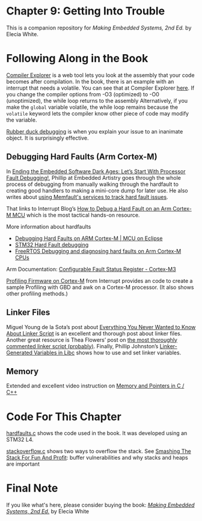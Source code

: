 # Chapter 9: Getting Into Trouble
This is a companion repository for _Making Embedded Systems, 2nd Ed._ by Elecia White. 


# Following Along in the Book
[Compiler Explorer](https://godbolt.org/) is a web tool lets you look at the assembly that your code becomes after compilation. In the book, there is an example with an interrupt that needs a volatile. You can see that at Compiler Explorer [here](https://godbolt.org/z/G49oYYevs). If you change the compiler options from -O3 (optimized) to -O0 (unoptimized), the while loop returns to the assembly Alternatively, if you make the `global` variable volatile, the while loop remains because the `volatile` keyword lets the compiler know other piece of code may modify the variable.

[Rubber duck debugging](https://en.wikipedia.org/wiki/Rubber_duck_debugging) is when you explain your issue to an inanimate object. It is surprisingly effective.


## Debugging Hard Faults (Arm Cortex-M)

In [Ending the Embedded Software Dark Ages: Let’s Start With Processor Fault Debugging!](https://embeddedartistry.com/blog/2021/01/11/hard-fault-debugging/), Phillip at Embedded Artistry goes through the whole process of debugging from manually walking through the hardfault to creating good handlers to making a mini-core dump for later use. He also writes about [using Memfault's services to track hard fault issues](https://embeddedartistry.com/blog/2021/01/18/is-memfault-the-future-of-fault-debugging-we-think-so/).

That links to Interrupt Blog’s [How to Debug a Hard Fault on an Arm Cortex-M MCU](https://interrupt.memfault.com/blog/cortex-m-fault-debug) which is the most tactical hands-on resource.

More information about hardfaults
 * [Debugging Hard Faults on ARM Cortex-M | MCU on Eclipse](https://mcuoneclipse.com/2012/11/24/debugging-hard-faults-on-arm-cortex-m/)
 * [STM32 Hard Fault debugging](https://mcuoneclipse.com/2012/11/24/debugging-hard-faults-on-arm-cortex-m/)
 * [FreeRTOS Debugging and diagnosing hard faults on Arm Cortex-M CPUs](https://www.freertos.org/Debugging-Hard-Faults-On-Cortex-M-Microcontrollers.html)


Arm Documentation: [Configurable Fault Status Register - Cortex-M3](https://developer.arm.com/documentation/dui0552/a/cortex-m3-peripherals/system-control-block/configurable-fault-status-register) 

[Profiling Firmware on Cortex-M](https://interrupt.memfault.com/blog/profiling-firmware-on-cortex-m) from Interrupt provides an code to create a sample Profiling with GBD and awk on a Cortex-M processor. (It also shows other profiling methods.)

## Linker Files
Miguel Young de la Sota’s post about [Everything You Never Wanted to Know About Linker Script](https://mcyoung.xyz/2021/06/01/linker-script/) is an excellent and thorough post about linker files.  
Another great resource is Thea Flowers’ post on [the most thoroughly commented linker script (probably)](https://blog.thea.codes/the-most-thoroughly-commented-linker-script/). Finally, 
Phillip Johnston’s [Linker-Generated Variables in Libc](https://embeddedartistry.com/lesson/linker-generated-variables-in-libc/) shows how to use and set linker variables.


## Memory
Extended and excellent video instruction on [Memory and Pointers in C / C++](https://www.youtube.com/watch?v=zuegQmMdy8M)
    

# Code For This Chapter

[hardfaults.c](hardfaults.c) shows the code used in the book. It was developed using an STM32 L4.

[stackoverflow.c](stackoverflow.c) shows two ways to overflow the stack. See [Smashing The Stack For Fun And Profit](https://inst.eecs.berkeley.edu/~cs161/fa08/papers/stack_smashing.pdf): buffer vulnerabilities and why stacks and heaps are important


# Final Note
If you like what's here, please consider buying the book: [_Making Embedded Systems, 2nd Ed._](https://learning.oreilly.com/library/view/making-embedded-systems/9781098151539/) by Elecia White
